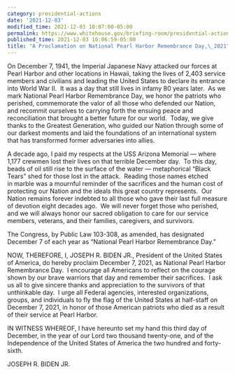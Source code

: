 ```yaml
---
category: presidential-actions
date: '2021-12-03'
modified_time: 2021-12-03 10:07:00-05:00
permalink: https://www.whitehouse.gov/briefing-room/presidential-actions/2021/12/03/a-proclamation-on-national-pearl-harbor-remembrance-day-2021/
published_time: 2021-12-03 10:06:59-05:00
title: "A Proclamation on National Pearl Harbor Remembrance Day,\_2021"
---
```

 
On December 7, 1941, the Imperial Japanese Navy attacked our forces at
Pearl Harbor and other locations in Hawaii, taking the lives of 2,403
service members and civilians and leading the United States to declare
its entrance into World War II.  It was a day that still lives in infamy
80 years later.  As we mark National Pearl Harbor Remembrance Day, we
honor the patriots who perished, commemorate the valor of all those who
defended our Nation, and recommit ourselves to carrying forth the
ensuing peace and reconciliation that brought a better future for our
world.  Today, we give thanks to the Greatest Generation, who guided our
Nation through some of our darkest moments and laid the foundations of
an international system that has transformed former adversaries into
allies.

A decade ago, I paid my respects at the USS Arizona Memorial — where
1,177 crewmen lost their lives on that terrible December day.  To this
day, beads of oil still rise to the surface of the water — metaphorical
“Black Tears” shed for those lost in the attack.  Reading those names
etched in marble was a mournful reminder of the sacrifices and the human
cost of protecting our Nation and the ideals this great country
represents.  Our Nation remains forever indebted to all those who gave
their last full measure of devotion eight decades ago.  We will never
forget those who perished, and we will always honor our sacred
obligation to care for our service members, veterans, and their
families, caregivers, and survivors. 

The Congress, by Public Law 103-308, as amended, has designated December
7 of each year as “National Pearl Harbor Remembrance Day.”

NOW, THEREFORE, I, JOSEPH R. BIDEN JR., President of the United States
of America, do hereby proclaim December 7, 2021, as National Pearl
Harbor Remembrance Day.  I encourage all Americans to reflect on the
courage shown by our brave warriors that day and remember their
sacrifices.  I ask us all to give sincere thanks and appreciation to the
survivors of that unthinkable day.  I urge all Federal agencies,
interested organizations, groups, and individuals to fly the flag of the
United States at half-staff on December 7, 2021, in honor of those
American patriots who died as a result of their service at Pearl Harbor.

IN WITNESS WHEREOF, I have hereunto set my hand this third day of
December, in the year of our Lord two thousand twenty-one, and of the
Independence of the United States of America the two hundred and
forty-sixth.

JOSEPH R. BIDEN JR.

